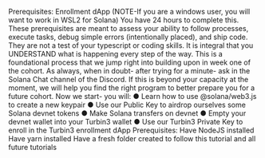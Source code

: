 Prerequisites: Enrollment dApp
(NOTE-If you are a windows user, you will want to work in WSL2 for Solana)
You have 24 hours to complete this.
These prerequisites are meant to assess your ability to follow processes, execute tasks, debug
simple errors (intentionally placed), and ship code. They are not a test of your typescript or
coding skills. It is integral that you UNDERSTAND what is happening every step of the way. This
is a foundational process that we jump right into building upon in week one of the cohort. As
always, when in doubt- after trying for a minute- ask in the Solana Chat channel of the Discord.
If this is beyond your capacity at the moment, we will help you find the right program to better
prepare you for a future cohort.
Now we start- you will:
● Learn how to use @solana/web3.js to create a new keypair
● Use our Public Key to airdrop ourselves some Solana devnet tokens
● Make Solana transfers on devnet
● Empty your devnet wallet into your Turbin3 wallet
● Use our Turbin3 Private Key to enroll in the Turbin3 enrollment dApp
Prerequisites:
Have NodeJS installed
Have yarn installed
Have a fresh folder created to follow this tutorial and all future tutorials


